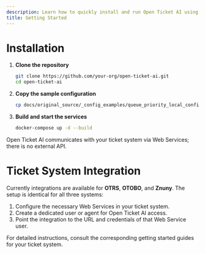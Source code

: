 ```yaml
---
description: Learn how to quickly install and run Open Ticket AI using Docker Compose. This guide provides easy setup instructions for integrating with your OTRS, OTOBO, or Znuny helpdesk via Web Services.
title: Getting Started
---
```


# Installation

1. **Clone the repository**
   ```bash
   git clone https://github.com/your-org/open-ticket-ai.git
   cd open-ticket-ai
   ```

2. **Copy the sample configuration**
   ```bash
   cp docs/original_source/_config_examples/queue_priority_local_config.yml config.yml
   ```

3. **Build and start the services**
   ```bash
   docker-compose up -d --build
   ```

Open Ticket AI communicates with your ticket system via Web Services; there is no external API.

# Ticket System Integration

Currently integrations are available for **OTRS**, **OTOBO**, and **Znuny**. The setup is identical for all three systems:

1. Configure the necessary Web Services in your ticket system.
2. Create a dedicated user or agent for Open Ticket AI access.
3. Point the integration to the URL and credentials of that Web Service user.

For detailed instructions, consult the corresponding getting started guides for your ticket system.
